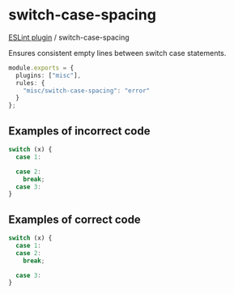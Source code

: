 # switch-case-spacing

[ESLint plugin](https://ilyub.github.io/eslint-plugin-misc/) / switch-case-spacing

Ensures consistent empty lines between switch case statements.

```ts
module.exports = {
  plugins: ["misc"],
  rules: {
    "misc/switch-case-spacing": "error"
  }
};
```

## Examples of incorrect code

```ts
switch (x) {
  case 1:

  case 2:
    break;
  case 3:
}
```

## Examples of correct code

```ts
switch (x) {
  case 1:
  case 2:
    break;

  case 3:
}
```